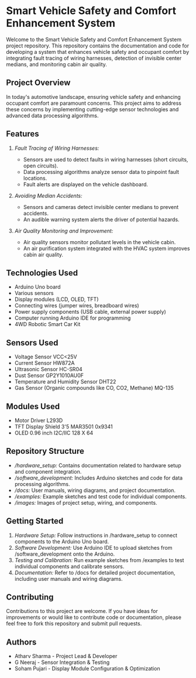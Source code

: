 # Smart Vehicle Safety and Comfort Enhancement System

Welcome to the Smart Vehicle Safety and Comfort Enhancement System project repository. This repository contains the documentation and code for developing a system that enhances vehicle safety and occupant comfort by integrating fault tracing of wiring harnesses, detection of invisible center medians, and monitoring cabin air quality.

## Project Overview
In today's automotive landscape, ensuring vehicle safety and enhancing occupant comfort are paramount concerns. This project aims to address these concerns by implementing cutting-edge sensor technologies and advanced data processing algorithms.

## Features
1. *Fault Tracing of Wiring Harnesses:*
   - Sensors are used to detect faults in wiring harnesses (short circuits, open circuits).
   - Data processing algorithms analyze sensor data to pinpoint fault locations.
   - Fault alerts are displayed on the vehicle dashboard.

2. *Avoiding Median Accidents:*
   - Sensors and cameras detect invisible center medians to prevent accidents.
   - An audible warning system alerts the driver of potential hazards.

3. *Air Quality Monitoring and Improvement:*
   - Air quality sensors monitor pollutant levels in the vehicle cabin.
   - An air purification system integrated with the HVAC system improves cabin air quality.

## Technologies Used
- Arduino Uno board
- Various sensors
- Display modules (LCD, OLED, TFT)
- Connecting wires (jumper wires, breadboard wires)
- Power supply components (USB cable, external power supply)
- Computer running Arduino IDE for programming
- 4WD Robotic Smart Car Kit

## Sensors Used
- Voltage Sensor VCC<25V
- Current Sensor HW872A
- Ultrasonic Sensor HC-SR04
- Dust Sensor GP2Y1010AU0F
- Temperature and Humidity Sensor DHT22
- Gas Sensor (Organic compounds like CO, CO2, Methane) MQ-135

## Modules Used
- Motor Driver L293D
- TFT Display Shield 3'5 MAR3501 0x9341
- OLED 0.96 inch I2C/IIC 128 X 64
  
## Repository Structure
- */hardware_setup:* Contains documentation related to hardware setup and component integration.
- */software_development:* Includes Arduino sketches and code for data processing algorithms.
- */docs:* User manuals, wiring diagrams, and project documentation.
- */examples:* Example sketches and test code for individual components.
- */images:* Images of project setup, wiring, and components.

## Getting Started
1. *Hardware Setup:* Follow instructions in /hardware_setup to connect components to the Arduino Uno board.
2. *Software Development:* Use Arduino IDE to upload sketches from /software_development onto the Arduino.
3. *Testing and Calibration:* Run example sketches from /examples to test individual components and calibrate sensors.
4. *Documentation:* Refer to /docs for detailed project documentation, including user manuals and wiring diagrams.

## Contributing
Contributions to this project are welcome. If you have ideas for improvements or would like to contribute code or documentation, please feel free to fork this repository and submit pull requests.

## Authors
- Atharv Sharma - Project Lead & Developer
- G Neeraj - Sensor Integration & Testing
- Soham Pujari - Display Module Configuration & Optimization 
